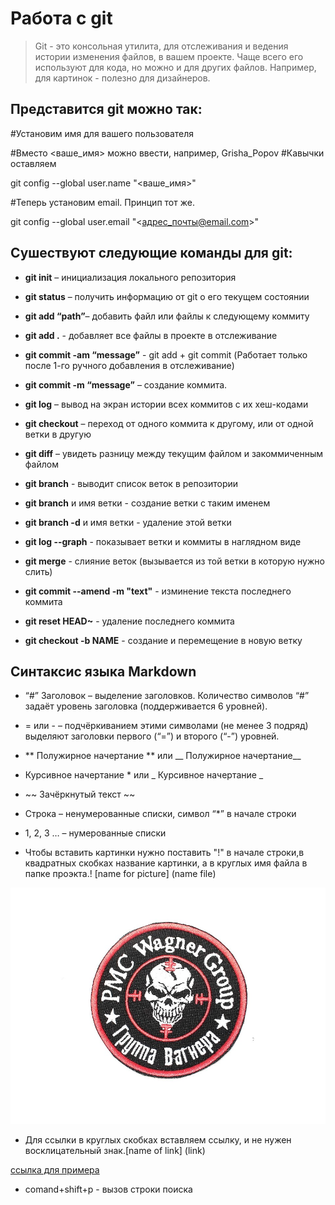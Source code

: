 # Работа с git

>Git - это консольная утилита, для отслеживания и ведения истории изменения файлов, в вашем проекте. Чаще всего его используют для кода, но можно и для других файлов. Например, для картинок - полезно для дизайнеров.

## Представится git можно так:

#Установим имя для вашего пользователя

#Вместо <ваше_имя> можно ввести, например, Grisha_Popov
#Кавычки оставляем

git config --global user.name "<ваше_имя>"

#Теперь установим email. Принцип тот же.

git config --global user.email "<адрес_почты@email.com>"

## **Сушествуют следующие команды для git:**

*	**git init** – инициализация локального репозитория

*	**git status** – получить информацию от git о его текущем 
состоянии

*	**git add “path”**– добавить файл или файлы к следующему коммиту

* **git add .** - добавляет все файлы в проекте в отслеживание

*	**git commit -am “message”** - git add + git commit (Работает только после 1-го ручного добавления в отслеживание)

*	**git commit -m “message”** – создание коммита.

*	**git log** – вывод на экран истории всех коммитов с их 
хеш-кодами

*	**git checkout** – переход от одного коммита к другому, или от одной ветки в другую

*	**git diff** – увидеть разницу между текущим файлом и закоммиченным файлом

* **git branch** - выводит список веток в репозитории

* **git branch** и имя ветки - создание ветки с таким именем

* **git branch -d**  и имя ветки - удаление этой ветки

* **git log --graph** - показывает ветки и коммиты в наглядном виде

* **git merge** - слияние веток (вызывается из той ветки в которую нужно слить)

* **git commit --amend -m "text"** - изминение текста последнего коммита

* **git reset HEAD~** - удаление последнего коммита

* **git checkout -b NAME** - создание и перемещение в новую ветку


## **Cинтаксис языка Markdown**

 * “#” Заголовок – выделение заголовков.
  Количество символов “#” задаёт уровень заголовка  (поддерживается 6 уровней).


*	= или - – подчёркиванием этими символами (не менее 3 подряд) выделяют заголовки  первого (“=”) и второго (“-”) уровней.

*	** Полужирное начертание ** или __ Полужирное начертание__


*	 Курсивное начертание * или _ Курсивное начертание _


* ~~ Зачёркнутый текст ~~


* Строка – ненумерованные списки, символ “*” в начале строки


*	1, 2, 3 … – нумерованные списки

* Чтобы вставить картинки нужно поставить "!" в начале строки,в квадратных скобках название картинки, а в круглых имя файла в папке проэкта.! [name for picture] (name file)

![картинка для примера](29641_big.jpg)

* Для ссылки в круглых скобках вставляем ссылку, и не нужен восклицательный знак.[name of link] (link)

[ссылка для примера](https://habr.com/ru/articles/541258/)


* comand+shift+p - вызов строки поиска




